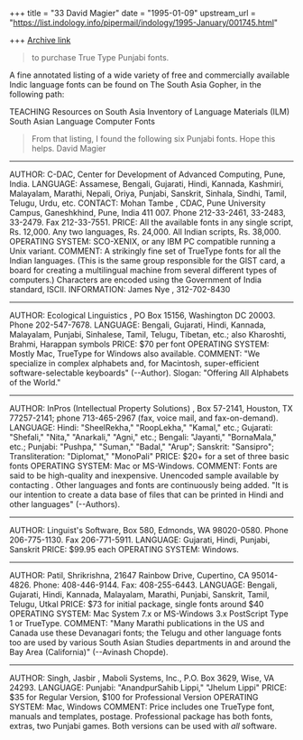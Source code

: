 +++
title = "33 David Magier"
date = "1995-01-09"
upstream_url = "https://list.indology.info/pipermail/indology/1995-January/001745.html"

+++
[Archive link](https://list.indology.info/pipermail/indology/1995-January/001745.html)

> to purchase True Type Punjabi fonts.

A fine annotated listing of a wide variety of free and commercially
available Indic language fonts can be found on The South Asia Gopher,
in the following path:

  TEACHING Resources on South Asia
     Inventory of Language Materials (ILM)
        South Asian Language Computer Fonts

>From that listing, I found the following six Punjabi fonts. Hope this
helps.   David Magier

----------------------------------------------
AUTHOR:  C-DAC, Center for Development of Advanced Computing, Pune,
        India.
LANGUAGE:  Assamese, Bengali, Gujarati, Hindi, Kannada, Kashmiri,
        Malayalam, Marathi, Nepali, Oriya, Punjabi, Sanskrit, Sinhala,
        Sindhi, Tamil, Telugu, Urdu, etc.
CONTACT:  Mohan Tambe <tambe at parcom.ernet.in>, CDAC, Pune University
        Campus, Ganeshkhind, Pune, India 411 007.  Phone 212-33-2461,
        33-2483, 33-2479.  Fax 212-33-7551.
PRICE:  All the available fonts in any single script, Rs. 12,000.  Any
        two languages, Rs. 24,000.  All Indian scripts, Rs. 38,000.
OPERATING SYSTEM:  SCO-XENIX, or any IBM PC compatible running a Unix
        variant.
COMMENT:  A strikingly fine set of TrueType fonts for all the Indian
        languages.  (This is the same group responsible for the GIST
        card, a board for creating a multilingual machine from several
        different types of computers.)  Characters are encoded using
        the Government of India standard, ISCII.
INFORMATION:  James Nye <jnye at midway.uchicago.edu>, 312-702-8430

___

AUTHOR:  Ecological Linguistics <ecoling at applelink.apple.com>, PO Box
        15156, Washington DC 20003.  Phone 202-547-7678.
LANGUAGE:  Bengali, Gujarati, Hindi, Kannada, Malayalam, Punjabi,
        Sinhalese, Tamil, Telugu, Tibetan, etc.; also Kharoshti,
        Brahmi, Harappan symbols
PRICE:  $70 per font
OPERATING SYSTEM:  Mostly Mac, TrueType for Windows also available.
COMMENT:  "We specialize in complex alphabets and, for Macintosh,
        super-efficient software-selectable keyboards" (--Author).
        Slogan:  "Offering All Alphabets of the World."

___

AUTHOR:  InPros (Intellectual Property Solutions) <info at inpros.com>,
        Box 57-2141, Houston, TX 77257-2141; phone 713-465-2967 (fax,
        voice mail, and fax-on-demand).
LANGUAGE:  Hindi:  "SheelRekha," "RoopLekha," "Kamal," etc.; Gujarati:
        "Shefali," "Nita," "Anarkali," "Agni," etc.; Bengali:
        "Jayanti," "BornaMala," etc.; Punjabi:  "Pushpa," "Suman,"
        "Badal," "Arup"; Sanskrit:  "Sansipro"; Transliteration:
        "Diplomat," "MonoPali"
PRICE:  $20+ for a set of three basic fonts
OPERATING SYSTEM:  Mac or MS-Windows.
COMMENT:  Fonts are said to be high-quality and inexpensive.
        Unencoded sample available by contacting <info at inpros.com>.
        Other languages and fonts are continuously being added.  "It
        is our intention to create a data base of files that can be
        printed in Hindi and other languages" (--Authors).

___

AUTHOR:  Linguist's Software, Box 580, Edmonds, WA 98020-0580.  Phone
        206-775-1130.  Fax 206-771-5911.
LANGUAGE:  Gujarati, Hindi, Punjabi, Sanskrit
PRICE:  $99.95 each
OPERATING SYSTEM:  Windows.

___

AUTHOR:  Patil, Shrikrishna, 21647 Rainbow Drive, Cupertino, CA 95014-
        4826.  Phone:  408-446-9144.  Fax:  408-255-6443.
LANGUAGE:  Bengali, Gujarati, Hindi, Kannada, Malayalam, Marathi,
        Punjabi, Sanskrit, Tamil, Telugu, Utkal
PRICE:  $73 for initial package, single fonts around $40
OPERATING SYSTEM:  Mac System 7.x or MS-Windows 3.x PostScript Type 1
        or TrueType.
COMMENT:  "Many Marathi publications in the US and Canada use these
        Devanagari fonts; the Telugu and other language fonts too are
        used by various South Asian Studies departments in and around
        the Bay Area (California)" (--Avinash Chopde).

---

AUTHOR:  Singh, Jasbir <jasbir at maboli.com>, Maboli Systems, Inc., P.O.
        Box 3629, Wise, VA 24293.
LANGUAGE:  Punjabi:  "AnandpurSahib Lippi," "Jhelum Lippi"
PRICE:  $35 for Regular Version, $100 for Professional Version
OPERATING SYSTEM:  Mac, Windows
COMMENT:  Price includes one TrueType font, manuals and templates,
        postage.  Professional package has both fonts, extras, two
        Punjabi games.  Both versions can be used with *all* software.






